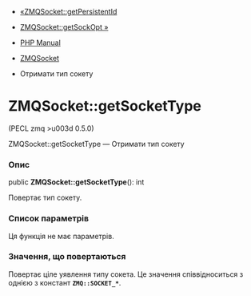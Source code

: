 - [«ZMQSocket::getPersistentId](zmqsocket.getpersistentid.md)
- [ZMQSocket::getSockOpt »](zmqsocket.getsockopt.md)

- [PHP Manual](index.md)
- [ZMQSocket](class.zmqsocket.md)
- Отримати тип сокету

# ZMQSocket::getSocketType

(PECL zmq \>u003d 0.5.0)

ZMQSocket::getSocketType — Отримати тип сокету

### Опис

public **ZMQSocket::getSocketType**(): int

Повертає тип сокету.

### Список параметрів

Ця функція не має параметрів.

### Значення, що повертаються

Повертає ціле уявлення типу сокета. Це значення
співвідноситься з однією з констант **`ZMQ::SOCKET_*`**.
